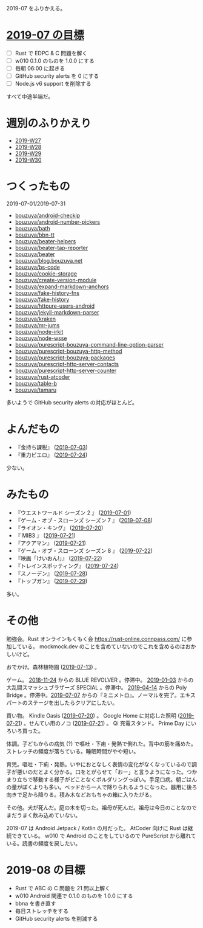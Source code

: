 2019-07 をふりかえる。

# [2019-07 の目標][2019-06-30]

- ☐ Rust で EDPC & C 問題を解く
- ☐ w010 0.1.0 のものを 1.0.0 にする
- ☐ 毎朝 06:00 に起きる
- ☐ GitHub security alerts を 0 にする
- ☐ Node.js v6 support を削除する

すべて中途半端だ。

# 週別のふりかえり

- [2019-W27][2019-07-07]
- [2019-W28][2019-07-14]
- [2019-W29][2019-07-21]
- [2019-W30][2019-07-28]

# つくったもの

2019-07-01/2019-07-31

- [bouzuya/android-checkip][]
- [bouzuya/android-number-pickers][]
- [bouzuya/bath][]
- [bouzuya/bbn-tt][]
- [bouzuya/beater-helpers][]
- [bouzuya/beater-tap-reporter][]
- [bouzuya/beater][]
- [bouzuya/blog.bouzuya.net][]
- [bouzuya/bs-code][]
- [bouzuya/cookie-storage][]
- [bouzuya/create-version-module][]
- [bouzuya/expand-markdown-anchors][]
- [bouzuya/fake-history-fns][]
- [bouzuya/fake-history][]
- [bouzuya/httpure-users-android][]
- [bouzuya/jekyll-markdown-parser][]
- [bouzuya/kraken][]
- [bouzuya/mr-jums][]
- [bouzuya/node-irkit][]
- [bouzuya/node-wsse][]
- [bouzuya/purescript-bouzuya-command-line-option-parser][]
- [bouzuya/purescript-bouzuya-http-method][]
- [bouzuya/purescript-bouzuya-packages][]
- [bouzuya/purescript-http-server-contacts][]
- [bouzuya/purescript-http-server-counter][]
- [bouzuya/rust-atcoder][]
- [bouzuya/table-b][]
- [bouzuya/tamaru][]

多いようで GitHub security alerts の対応がほとんど。

# よんだもの

- 『金持ち課税』 ([2019-07-03][])
- 『重力ピエロ』 ([2019-07-24][])

少ない。

# みたもの

- 『ウエストワールド シーズン 2 』 ([2019-07-01][])
- 『ゲーム・オブ・スローンズ シーズン 7 』 ([2019-07-08][])
- 『ライオン・キング』 ([2019-07-20][])
- 『 MIB3 』 ([2019-07-21][])
- 『アクアマン』 ([2019-07-21][])
- 『ゲーム・オブ・スローンズ シーズン 8 』 ([2019-07-22][])
- 『映画「けいおん!」』 ([2019-07-22][])
- 『トレインスポッティング』 ([2019-07-24][])
- 『スノーデン』 ([2019-07-28][])
- 『トップガン』 ([2019-07-29][])

多い。

# その他

勉強会。Rust オンラインもくもく会 https://rust-online.connpass.com/ に参加している。 mockmock.dev のことを含めていないのでこれを含めるのはおかしいけど。

おでかけ。森林植物園 ([2019-07-13][]) 。

ゲーム。 [2018-11-24][] からの BLUE REVOLVER 。停滞中。 [2019-01-03][] からの大乱闘スマッシュブラザーズ SPECIAL 。停滞中。 [2019-04-14][] からの Poly Bridge 。停滞中。[2019-07-07][] からの『ミニメトロ』。ノーマルを完了。エキスパートのステージを出したらクリアにしたい。

買い物。 Kindle Oasis ([2019-07-20][]) 。 Google Home に対応した照明 ([2019-07-21][]) 。せんてい用のノコ ([2019-07-21][]) 。 Qi 充電スタンド。 Prime Day にいろいろ買った。

体調。子どもからの病気 (?) で嘔吐・下痢・発熱で倒れた。背中の筋を痛めた。ストレッチの頻度が落ちている。睡眠時間がやや短い。

育児。嘔吐・下痢・発熱。いやにおとなしく表情の変化がなくなっているので調子が悪いのだとよく分かる。口をとがらせて「おー」と言うようになった。つかまり立ちで移動する様子がどことなくボルダリングっぽい。手足口病。朝ごはんの量がぼくよりも多い。ベッドから一人で降りられるようになった。器用に後ろ向きで足から降りる。積み木などおもちゃの箱に入りたがる。

その他。犬が死んだ。庭の木を切った。祖母が死んだ。祖母は今日のことなのでまだうまく飲み込めていない。

2019-07 は Android Jetpack / Kotlin の月だった。 AtCoder 向けに Rust は継続できている。 w010 で Android のことをしているので PureScript から離れている。読書の頻度を戻したい。

# 2019-08 の目標

- Rust で ABC の C 問題を 21 問以上解く
- w010 Android 関連で 0.1.0 のものを 1.0.0 にする
- bbna を書き直す
- 毎日ストレッチをする
- GitHub security alerts を削減する

[2018-11-24]: https://blog.bouzuya.net/2018/11/24/
[2019-01-03]: https://blog.bouzuya.net/2019/01/03/
[2019-04-14]: https://blog.bouzuya.net/2019/04/14/
[2019-06-30]: https://blog.bouzuya.net/2019/06/30/
[2019-07-01]: https://blog.bouzuya.net/2019/07/01/
[2019-07-03]: https://blog.bouzuya.net/2019/07/03/
[2019-07-07]: https://blog.bouzuya.net/2019/07/07/
[2019-07-08]: https://blog.bouzuya.net/2019/07/08/
[2019-07-13]: https://blog.bouzuya.net/2019/07/13/
[2019-07-14]: https://blog.bouzuya.net/2019/07/14/
[2019-07-20]: https://blog.bouzuya.net/2019/07/20/
[2019-07-21]: https://blog.bouzuya.net/2019/07/21/
[2019-07-22]: https://blog.bouzuya.net/2019/07/22/
[2019-07-24]: https://blog.bouzuya.net/2019/07/24/
[2019-07-28]: https://blog.bouzuya.net/2019/07/28/
[2019-07-29]: https://blog.bouzuya.net/2019/07/29/
[bouzuya/android-checkip]: https://github.com/bouzuya/android-checkip
[bouzuya/android-number-pickers]: https://github.com/bouzuya/android-number-pickers
[bouzuya/bath]: https://github.com/bouzuya/bath
[bouzuya/bbn-tt]: https://github.com/bouzuya/bbn-tt
[bouzuya/beater-helpers]: https://github.com/bouzuya/beater-helpers
[bouzuya/beater-tap-reporter]: https://github.com/bouzuya/beater-tap-reporter
[bouzuya/beater]: https://github.com/bouzuya/beater
[bouzuya/blog.bouzuya.net]: https://github.com/bouzuya/blog.bouzuya.net
[bouzuya/bs-code]: https://github.com/bouzuya/bs-code
[bouzuya/cookie-storage]: https://github.com/bouzuya/cookie-storage
[bouzuya/create-version-module]: https://github.com/bouzuya/create-version-module
[bouzuya/expand-markdown-anchors]: https://github.com/bouzuya/expand-markdown-anchors
[bouzuya/fake-history-fns]: https://github.com/bouzuya/fake-history-fns
[bouzuya/fake-history]: https://github.com/bouzuya/fake-history
[bouzuya/httpure-users-android]: https://github.com/bouzuya/httpure-users-android
[bouzuya/jekyll-markdown-parser]: https://github.com/bouzuya/jekyll-markdown-parser
[bouzuya/kraken]: https://github.com/bouzuya/kraken
[bouzuya/mr-jums]: https://github.com/bouzuya/mr-jums
[bouzuya/node-irkit]: https://github.com/bouzuya/node-irkit
[bouzuya/node-wsse]: https://github.com/bouzuya/node-wsse
[bouzuya/purescript-bouzuya-command-line-option-parser]: https://github.com/bouzuya/purescript-bouzuya-command-line-option-parser
[bouzuya/purescript-bouzuya-http-method]: https://github.com/bouzuya/purescript-bouzuya-http-method
[bouzuya/purescript-bouzuya-packages]: https://github.com/bouzuya/purescript-bouzuya-packages
[bouzuya/purescript-http-server-contacts]: https://github.com/bouzuya/purescript-http-server-contacts
[bouzuya/purescript-http-server-counter]: https://github.com/bouzuya/purescript-http-server-counter
[bouzuya/rust-atcoder]: https://github.com/bouzuya/rust-atcoder
[bouzuya/table-b]: https://github.com/bouzuya/table-b
[bouzuya/tamaru]: https://github.com/bouzuya/tamaru
